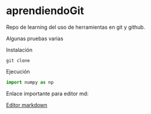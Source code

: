 # aprendiendoGit
Repo de learning del uso de herramientas en git y github.

Algunas pruebas varias

Instalaci&oacute;n
```shell scrip
git clone
```

Ejecuci&oacute;n
```python
import numpy as np
```

Enlace importante para editor md:

[Editor markdown](https://pandao.github.io/editor.md/en.html "Editor markdown")